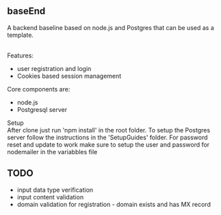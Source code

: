 **baseEnd**
---

A backend baseline based on node.js and Postgres that can be used as a template.<br><br>

Features:
* user registration and login
* Cookies based session management


Core components are:
* node.js
* Postgresql server

Setup<br>
After clone just run 'npm install' in the root folder.
To setup the Postgres server follow the instructions in the 'SetupGuides' folder.
For password reset and update to work make sure to setup the user and password for nodemailer in the variabbles file



TODO
---
* input data type verification
* input content validation
* domain validation for registration - domain exists and has MX record

